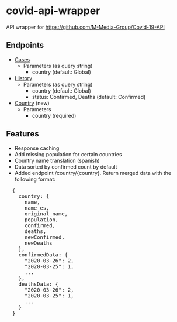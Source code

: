 # covid-api-wrapper
API wrapper for https://github.com/M-Media-Group/Covid-19-API

## Endpoints
* [Cases](https://covid-api-wrapper.herokuapp.com/cases)
  * Parameters (as query string)
    * country (default: Global)
* [History](https://covid-api-wrapper.herokuapp.com/history)
  * Parameters (as query string)
    * country (default: Global)
    * status: Confirmed, Deaths (default: Confirmed)
* [Country](https://covid-api-wrapper.herokuapp.com/country/Chile) (new)
  * Parameters
    * country (required)

## Features
* Response caching
* Add missing population for certain countries
* Country name translation (spanish)
* Data sorted by confirmed count by default
* Added endpoint /country/{country}. Return merged data with the following format: <br>
<pre>
  {
    country: {
      name,
      name_es,
      original_name,
      population,
      confirmed,
      deaths,
      newConfirmed,
      newDeaths
    },
    confirmedData: {
      "2020-03-26": 2,
      "2020-03-25": 1,
      ...
    },
    deathsData: {
      "2020-03-26": 2,
      "2020-03-25": 1,
      ...
    }
  }
</pre>
